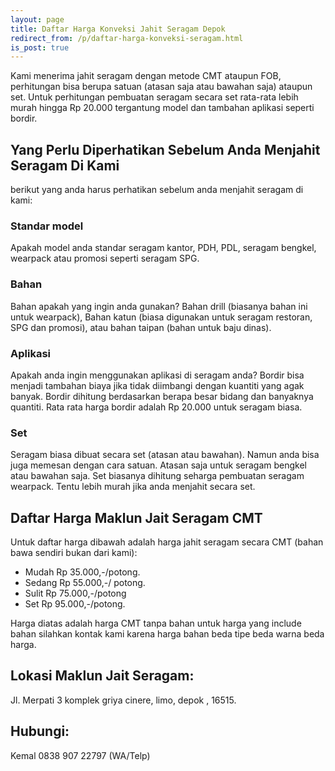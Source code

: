 ```yaml
---
layout: page
title: Daftar Harga Konveksi Jahit Seragam Depok
redirect_from: /p/daftar-harga-konveksi-seragam.html
is_post: true
---
```

Kami menerima jahit seragam dengan metode CMT ataupun FOB, perhitungan bisa berupa satuan (atasan saja atau bawahan saja) ataupun set. Untuk perhitungan pembuatan seragam secara set rata-rata lebih murah hingga Rp 20.000 tergantung model dan tambahan aplikasi seperti bordir. 

## Yang Perlu Diperhatikan Sebelum Anda Menjahit Seragam Di Kami
berikut yang anda harus perhatikan sebelum anda menjahit seragam di kami:

### Standar model
Apakah model anda standar seragam kantor, PDH, PDL, seragam bengkel, wearpack atau promosi seperti seragam SPG.

### Bahan
Bahan apakah yang ingin anda gunakan? Bahan drill (biasanya bahan ini untuk wearpack), Bahan katun (biasa digunakan untuk seragam restoran, SPG dan promosi), atau bahan taipan (bahan untuk baju dinas).

### Aplikasi
Apakah anda ingin menggunakan aplikasi di seragam anda? Bordir bisa menjadi tambahan biaya jika tidak diimbangi dengan kuantiti yang agak banyak. Bordir dihitung berdasarkan berapa besar bidang dan banyaknya quantiti. Rata rata harga bordir adalah Rp 20.000 untuk seragam biasa.

### Set
Seragam biasa dibuat secara set (atasan atau bawahan). Namun anda bisa juga memesan dengan cara satuan. Atasan saja untuk seragam bengkel atau bawahan saja. Set biasanya dihitung seharga pembuatan seragam wearpack. Tentu lebih murah jika anda menjahit secara set.

## Daftar Harga Maklun Jait Seragam CMT 
Untuk daftar harga dibawah adalah harga jahit seragam secara CMT (bahan bawa sendiri bukan dari kami):
- Mudah Rp 35.000,-/potong.
- Sedang Rp 55.000,-/ potong.
- Sulit Rp 75.000,-/potong
- Set Rp 95.000,-/potong.


Harga diatas adalah harga CMT tanpa bahan untuk harga yang include bahan silahkan kontak kami karena harga bahan beda tipe beda warna beda harga.

## Lokasi Maklun Jait Seragam:
Jl. Merpati 3 komplek griya cinere, limo, depok , 16515.

## Hubungi:
Kemal 0838 907 22797 (WA/Telp)
